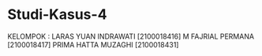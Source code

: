 # Studi-Kasus-4
KELOMPOK :
  LARAS YUAN INDRAWATI [2100018416]
  M FAJRIAL PERMANA [2100018417]
  PRIMA HATTA MUZAGHI [2100018431]
